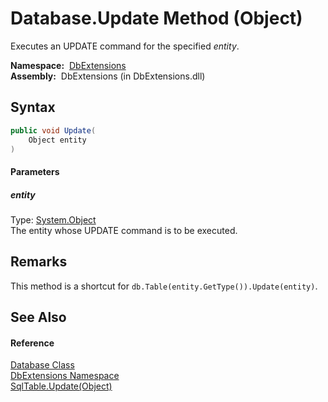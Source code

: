 Database.Update Method (Object)
===============================
  Executes an UPDATE command for the specified *entity*.

  **Namespace:**  [DbExtensions][1]  
  **Assembly:**  DbExtensions (in DbExtensions.dll)

Syntax
------

```csharp
public void Update(
	Object entity
)
```

#### Parameters

##### *entity*
Type: [System.Object][2]  
The entity whose UPDATE command is to be executed.


Remarks
-------
This method is a shortcut for `db.Table(entity.GetType()).Update(entity)`.

See Also
--------

#### Reference
[Database Class][3]  
[DbExtensions Namespace][1]  
[SqlTable.Update(Object)][4]  

[1]: ../README.md
[2]: http://msdn.microsoft.com/en-us/library/e5kfa45b
[3]: README.md
[4]: ../SqlTable/Update.md